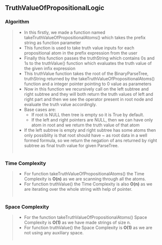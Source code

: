 ## TruthValueOfPropositionalLogic

### Algorithm
>
> - In this firstly, we made a function named takeTruthValueOfPropositionalAtoms() which takes the prefix string as function parameter
> - This function is used to take truth value inputs for each propositional atom in the prefix expression from the user
> - Finally this function passes the truthString which contains 0s and 1s to the truthValue() function which evaluates the truth value of the given infix expression
> - This truthValue function takes the root of the BinaryParseTree, truthString returned by the takeTruthValueOfPropositionalAtoms() function and a integer pointer pointing to 0 value as parameters
> - Now in this function we recursively call on the left subtree and right subtree and they will both return the truth values of left and right part and then we see the operator present in root node and evaluate the truth value accordingly.
> - Base cases are:
>   - If root is NULL then tree is empty so it is True by default.
>   - If the left and right pointers are NULL, then we can have only atom in root and we return the truth value of that atom
> - If the left subtree is empty and right subtree has some atoms then only possiblity is that root should have ~ as root data in a well formed formula, so we return the negation of ans returned by right subtree as final truth value for given ParseTree.<br><br>

### Time Complexity
> 
> - For function takeTruthValueOfPropositionalAtoms() the Time Complexity is <b>O(n)</b> as we are scanning through all the atoms.
> - For function truthValue() the Time Complexity is also <b>O(n)</b> as we are iterating over the whole string with help of pointer. <br><br>
> 

### Space Complexity
> 
> - For the function takeTruthValueOfPropositionalAtoms() Space Complexity is <b>O(1)</b> as we have made strings of size n.
> - For function truthValue() the Space Complexity is <b>O(1)</b> as we are not using any auxiliary space. <br><br>


